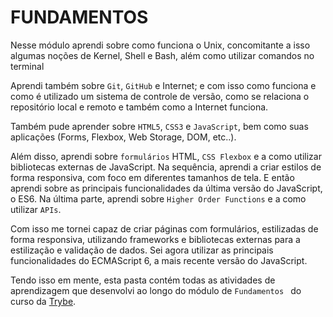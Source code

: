 # FUNDAMENTOS

Nesse módulo aprendi sobre como funciona o Unix, concomitante a isso algumas noções de Kernel, Shell e Bash, além como utilizar comandos no terminal

Aprendi também sobre `Git`, `GitHub` e Internet; e com isso como funciona e como é utilizado um sistema de controle de versão, como se relaciona o repositório local e remoto e também como a Internet funciona.

Também pude aprender sobre `HTML5`, `CSS3` e `JavaScript`, bem como suas aplicações (Forms, Flexbox, Web Storage, DOM, etc..).

Além disso, aprendi sobre `formulários` HTML, `CSS Flexbox` e a como utilizar bibliotecas externas de JavaScript. Na sequência, aprendi a criar estilos de forma responsiva, com foco em diferentes tamanhos de tela. E então aprendi sobre as principais funcionalidades da última versão do JavaScript, o ES6. Na última parte, aprendi sobre `Higher Order Functions` e a como utilizar `APIs`.

Com isso me tornei capaz de criar páginas com formulários, estilizadas de forma responsiva, utilizando frameworks e bibliotecas externas para a estilização e validação de dados. Sei agora utilizar as principais funcionalidades do ECMAScript 6, a mais recente versão do JavaScript.

Tendo isso em mente, esta pasta contém todas as atividades de aprendizagem que desenvolvi ao longo do módulo de `Fundamentos ` do curso da [Trybe](https://www.betrybe.com/).
